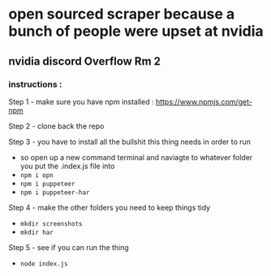 # open sourced scraper because a bunch of people were upset at nvidia

## nvidia discord Overflow Rm 2

### instructions : 

Step 1 - make sure you have npm installed : https://www.npmjs.com/get-npm

Step 2 - clone back the repo

Step 3 - you have to install all the bullshit this thing needs in order to run 
  - so open up a new command terminal and naviagte to whatever folder you put the .index.js file into
  - ```npm i opn```
  - ```npm i puppeteer```
  - ```npm i puppeteer-har```

Step 4 - make the other folders you need to keep things tidy
  - ```mkdir screenshots```
  - ```mkdir har```

Step 5 - see if you can run the thing 
  - ```node index.js```
